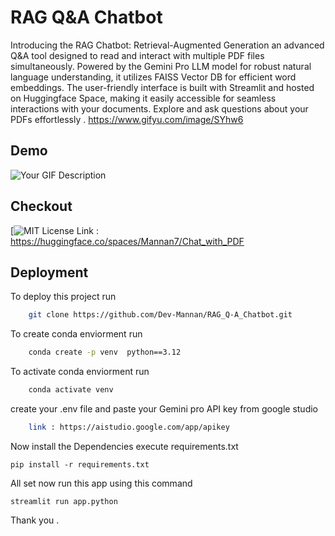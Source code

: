 
# RAG Q&A Chatbot 

Introducing the RAG Chatbot: Retrieval-Augmented Generation an advanced Q&A tool designed to read and interact with multiple PDF files simultaneously. Powered by the Gemini Pro LLM model for robust natural language understanding, it utilizes FAISS Vector DB for efficient word embeddings. The user-friendly interface is built with Streamlit and hosted on Huggingface Space, making it easily accessible for seamless interactions with your documents. Explore and ask questions about your PDFs effortlessly .
https://www.gifyu.com/image/SYhw6
## Demo

![Your GIF Description](https://s10.gifyu.com/images/SYhw6.gif)

## Checkout
[![MIT License](https://img.shields.io/badge/License-MIT-green.svg)
Link : https://huggingface.co/spaces/Mannan7/Chat_with_PDF

## Deployment

To deploy this project run

```bash
    git clone https://github.com/Dev-Mannan/RAG_Q-A_Chatbot.git
```

To create conda enviorment run
```bash
    conda create -p venv  python==3.12
```

To activate conda enviorment run
```bash
    conda activate venv
```
create your .env file and paste your Gemini pro API key from google studio
```bash
    link : https://aistudio.google.com/app/apikey
```
Now install the Dependencies execute requirements.txt
```
pip install -r requirements.txt
```
All set now run this app using this command
```
streamlit run app.python
```

Thank you .
